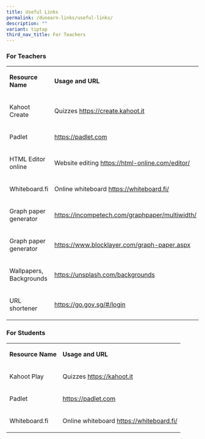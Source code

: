 ```yaml
---
title: Useful Links
permalink: /dunearn-links/useful-links/
description: ""
variant: tiptap
third_nav_title: For Teachers
---
```

<h3>For Teachers</h3>
<p></p>
<table>
<tbody>
<tr>
<td rowspan="1" colspan="1">
<p><strong>Resource Name</strong>
</p>
</td>
<td rowspan="1" colspan="1">
<p><strong>Usage and URL</strong>
</p>
</td>
</tr>
<tr>
<td rowspan="1" colspan="1">
<p>Kahoot Create</p>
</td>
<td rowspan="1" colspan="1">
<p>Quizzes <a href="https://create.kahoot.it" rel="noopener noreferrer nofollow" target="_blank">https://create.kahoot.it</a>
</p>
</td>
</tr>
<tr>
<td rowspan="1" colspan="1">
<p>Padlet</p>
</td>
<td rowspan="1" colspan="1">
<p><a href="https://padlet.com" rel="noopener noreferrer nofollow" target="_blank">https://padlet.com</a>
</p>
</td>
</tr>
<tr>
<td rowspan="1" colspan="1">
<p>HTML Editor online</p>
</td>
<td rowspan="1" colspan="1">
<p>Website editing <a href="https://html-online.com/editor/" rel="noopener noreferrer nofollow" target="_blank">https://html-online.com/editor/</a>
</p>
</td>
</tr>
<tr>
<td rowspan="1" colspan="1">
<p>Whiteboard.fi</p>
</td>
<td rowspan="1" colspan="1">
<p>Online whiteboard <a href="https://whiteboard.fi/" rel="noopener noreferrer nofollow" target="_blank">https://whiteboard.fi/</a>
</p>
</td>
</tr>
<tr>
<td rowspan="1" colspan="1">
<p>Graph paper generator</p>
</td>
<td rowspan="1" colspan="1">
<p><a href="https://incompetech.com/graphpaper/multiwidth/" rel="noopener noreferrer nofollow" target="_blank">https://incompetech.com/graphpaper/multiwidth/</a>
</p>
</td>
</tr>
<tr>
<td rowspan="1" colspan="1">
<p>Graph paper generator</p>
</td>
<td rowspan="1" colspan="1">
<p><a href="https://www.blocklayer.com/graph-paper.aspx" rel="noopener noreferrer nofollow" target="_blank">https://www.blocklayer.com/graph-paper.aspx</a>
</p>
</td>
</tr>
<tr>
<td rowspan="1" colspan="1">
<p>Wallpapers, Backgrounds</p>
</td>
<td rowspan="1" colspan="1">
<p><a href="https://unsplash.com/backgrounds" rel="noopener noreferrer nofollow" target="_blank">https://unsplash.com/backgrounds</a>
</p>
</td>
</tr>
<tr>
<td rowspan="1" colspan="1">
<p>URL shortener</p>
</td>
<td rowspan="1" colspan="1">
<p><a href="https://go.gov.sg/#/login" rel="noopener noreferrer nofollow" target="_blank">https://go.gov.sg/#/login</a>
</p>
</td>
</tr>
</tbody>
</table>
<h3>For Students</h3>
<table>
<tbody>
<tr>
<td rowspan="1" colspan="1">
<p><strong>Resource Name</strong>
</p>
</td>
<td rowspan="1" colspan="1">
<p><strong>Usage and URL</strong>
</p>
</td>
</tr>
<tr>
<td rowspan="1" colspan="1">
<p>Kahoot Play</p>
</td>
<td rowspan="1" colspan="1">
<p>Quizzes <a href="https://kahoot.it" rel="noopener noreferrer nofollow" target="_blank">https://kahoot.it</a>
</p>
</td>
</tr>
<tr>
<td rowspan="1" colspan="1">
<p>Padlet</p>
</td>
<td rowspan="1" colspan="1">
<p><a href="https://padlet.com" rel="noopener noreferrer nofollow" target="_blank">https://padlet.com</a>
</p>
</td>
</tr>
<tr>
<td rowspan="1" colspan="1">
<p>Whiteboard.fi</p>
</td>
<td rowspan="1" colspan="1">
<p>Online whiteboard <a href="https://whiteboard.fi/" rel="noopener noreferrer nofollow" target="_blank">https://whiteboard.fi/</a>
</p>
</td>
</tr>
</tbody>
</table>
<p>&nbsp;</p>